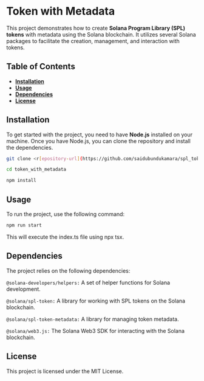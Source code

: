 # **Token with Metadata**

This project demonstrates how to create **Solana Program Library (SPL) tokens** with metadata using the Solana blockchain. It utilizes several Solana packages to facilitate the creation, management, and interaction with tokens.

## **Table of Contents**

- [**Installation**](#installation)
- [**Usage**](#usage)
- [**Dependencies**](#dependencies)
- [**License**](#license)

## **Installation**

To get started with the project, you need to have **Node.js** installed on your machine. Once you have Node.js, you can clone the repository and install the dependencies.

```bash
git clone <r[epository-url](https://github.com/saidubundukamara/spl_token_with_metadata)>

cd token_with_metadata

npm install
```

## **Usage**
To run the project, use the following command:

```bash
npm run start
```
This will execute the index.ts file using npx tsx.

## **Dependencies**
The project relies on the following dependencies:

`@solana-developers/helpers:` A set of helper functions for Solana development.

`@solana/spl-token:` A library for working with SPL tokens on the Solana blockchain.

`@solana/spl-token-metadata:` A library for managing token metadata.

`@solana/web3.js:` The Solana Web3 SDK for interacting with the Solana blockchain.

## **License**

This project is licensed under the MIT License.
